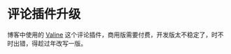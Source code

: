 # 评论插件升级

博客中使用的 [Valine](https://valine.js.org/) 这个评论插件，商用版需要付费，开发版太不稳定了，时不时出错，得趁过年改写一版。

<ImgView title="评论插件升级" url="https://3.z.wiki/autoupload/20240207/I4s2.2026X3458-image.png" />

